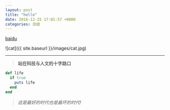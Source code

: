 ```yaml
---
layout: post
title: "hello"
date: 2016-12-25 17:01:57 +0800
categories: 总结
---
```

[baidu](http://www.baidu.com)

![cat]({{ site.baseurl }}/images/cat.jpg)

-------

> **站在科技与人文的十字路口**

```ruby
def life
  if true
    puts life
  end
end
```

>*这是最好的时代也是最坏的时代!*